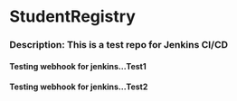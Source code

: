 # StudentRegistry

### Description: This is a test repo for Jenkins CI/CD
#### Testing webhook for jenkins...Test1
#### Testing webhook for jenkins...Test2
